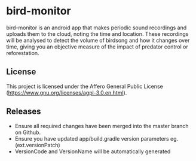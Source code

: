 # bird-monitor

bird-monitor is an android app that makes periodic sound recordings and uploads them to the cloud, noting the time and location.
These recordings will be analysed to detect the volume of birdsong and how it changes over time, giving you an objective measure of
 the impact of predator control or reforestation.

## License

This project is licensed under the Affero General Public License
(https://www.gnu.org/licenses/agpl-3.0.en.html).

## Releases

* Ensure all required changes have been merged into the master branch on Github.
* Ensure you have updated app/build.gradle version parameters eg. (ext.versionPatch)
* VersionCode and VersionName will be automatically generated
